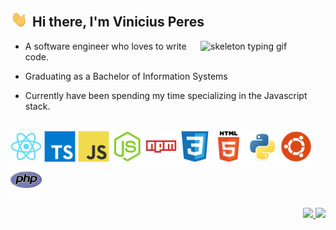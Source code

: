 ## <img width='30' src='waving-hand.gif' />  Hi there, I'm Vinicius Peres

<img  align='right' width='200' src='john-karel.gif' alt='skeleton typing gif' />

  
 - A software engineer who loves to write code.

 - Graduating as a Bachelor of Information Systems

 - Currently have been spending my time specializing in the Javascript stack.

<br>

<div align='left'>
  <img src='https://github.com/devicons/devicon/blob/master/icons/react/react-original.svg' width='50' alt='react logo' />
  <img src='https://github.com/devicons/devicon/blob/master/icons/typescript/typescript-original.svg' width='50' alt='typescript logo' />
  <img src='https://github.com/devicons/devicon/blob/master/icons/javascript/javascript-original.svg' width='50' alt='javascript logo' />
  <img src='https://github.com/devicons/devicon/blob/master/icons/nodejs/nodejs-original.svg' width='50' alt='node.js logo' />
  <img src='https://github.com/devicons/devicon/blob/master/icons/npm/npm-original-wordmark.svg' width='50' alt='npm logo' />
  <img src='https://github.com/devicons/devicon/blob/master/icons/css3/css3-original.svg' width='50' alt='css3 logo' />
  <img src='https://github.com/devicons/devicon/blob/master/icons/html5/html5-original-wordmark.svg' width='50' alt='html logo' />
  <img src='https://github.com/devicons/devicon/blob/master/icons/python/python-original.svg' width='50' alt='python logo' />
  <img src='https://github.com/devicons/devicon/blob/master/icons/ubuntu/ubuntu-plain.svg' width='50' alt='ubuntu logo' />
  <img src='https://github.com/devicons/devicon/blob/master/icons/php/php-original.svg' width='50' alt='php logo' />
</div>

<br>

<div align='right'>
  <a href='https://www.linkedin.com/in/ohperes/'>
    <img width='98' src='https://img.shields.io/badge/-ohperes-%230077B5?style=for-the-badge&logo=linkedin&logoColor=white' />
  </a>
  <a href='https://twitter.com/ohpeees'>
    <img width='98' src='https://img.shields.io/badge/-ohpeees-%230077B5?style=for-the-badge&logo=twitter&logoColor=white' />
  </a>
</div>
